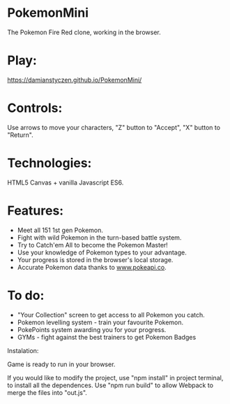 # PokemonMini

The Pokemon Fire Red clone, working in the browser.

# Play: 
https://damianstyczen.github.io/PokemonMini/

# Controls: 
Use arrows to move your characters, "Z" button to "Accept", "X" button to "Return".

# Technologies: 
HTML5 Canvas + vanilla Javascript ES6.

# Features:

- Meet all 151 1st gen Pokemon.
- Fight with wild Pokemon in the turn-based battle system.
- Try to Catch'em All to become the Pokemon Master!
- Use your knowledge of Pokemon types to your advantage.
- Your progress is stored in the browser's local storage.
- Accurate Pokemon data thanks to www.pokeapi.co.

# To do:

- "Your Collection" screen to get access to all Pokemon you catch.
- Pokemon levelling system - train your favourite Pokemon.
- PokePoints system awarding you for your progress.
- GYMs - fight against the best trainers to get Pokemon Badges

Instalation:

Game is ready to run in your browser.

If you would like to modify the project, use "npm install" in project terminal, to install all the dependences.
Use "npm run build" to allow Webpack to merge the files into "out.js".








